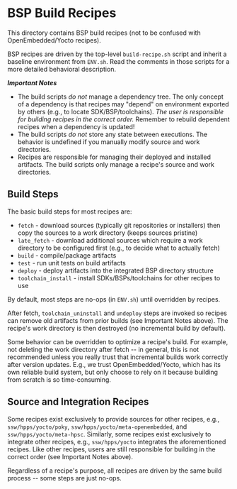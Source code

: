 BSP Build Recipes
=================

This directory contains BSP build recipes (not to be confused with
OpenEmbedded/Yocto recipes).

BSP recipes are driven by the top-level `build-recipe.sh` script and inherit a
baseline environment from `ENV.sh`.
Read the comments in those scripts for a more detailed behavioral description.

***Important Notes***

* The build scripts _do not_ manage a dependency tree.
The only concept of a dependency is that recipes may "depend" on environment
exported by others (e.g., to locate SDK/BSP/toolchains).
_The user is responsible for building recipes in the correct order._
Remember to rebuild dependent recipes when a dependency is updated!
* The build scripts _do not_ store any state between executions.
The behavior is undefined if you manually modify source and work directories.
* Recipes are responsible for managing their deployed and installed artifacts.
The build scripts only manage a recipe's source and work directories.


Build Steps
-----------

The basic build steps for most recipes are:

* `fetch` - download sources (typically git repositories or installers) then
            copy the sources to a work directory (keeps sources pristine)
* `late_fetch` - download additional sources which require a work directory to
                 be configured first (e.g., to decide what to actually fetch)
* `build` - compile/package artifacts
* `test` - run unit tests on build artifacts
* `deploy` - deploy artifacts into the integrated BSP directory structure
* `toolchain_install` - install SDKs/BSPs/toolchains for other recipes to use

By default, most steps are no-ops (in `ENV.sh`) until overridden by recipes.

After fetch, `toolchain_uninstall` and `undeploy` steps are invoked so recipes
can remove old artifacts from prior builds (see Important Notes above).
The recipe's work directory is then destroyed (no incremental build by default).

Some behavior can be overridden to optimize a recipe's build.
For example, not deleting the work directory after fetch -- in general, this is
not recommended unless you really trust that incremental builds work correctly
after version updates.
E.g., we trust OpenEmbedded/Yocto, which has its own reliable build system, but
only choose to rely on it because building from scratch is so time-consuming.


Source and Integration Recipes
------------------------------

Some recipes exist exclusively to provide sources for other recipes, e.g.,
`ssw/hpps/yocto/poky`, `ssw/hpps/yocto/meta-openembedded`, and
`ssw/hpps/yocto/meta-hpsc`.
Similarly, some recipes exist exclusively to integrate other recipes, e.g.,
`ssw/hpps/yocto` integrates the aforementioned recipes.
Like other recipes, users are still responsible for building in the correct
order (see Important Notes above).

Regardless of a recipe's purpose, all recipes are driven by the same build
process -- some steps are just no-ops.
